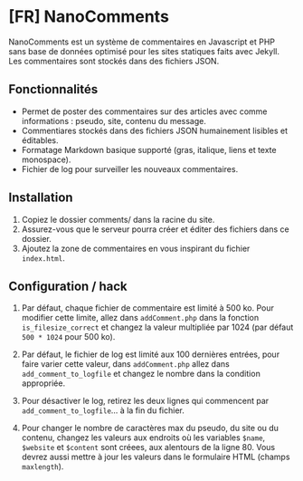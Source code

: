 # [FR] NanoComments

NanoComments est un système de commentaires en Javascript et PHP sans base de données optimisé pour les sites statiques faits avec Jekyll. Les commentaires sont stockés dans des fichiers JSON.

## Fonctionnalités

 - Permet de poster des commentaires sur des articles avec comme informations : pseudo, site, contenu du message.
 - Commentiares stockés dans des fichiers JSON humainement lisibles et éditables.
 - Formatage Markdown basique supporté (gras, italique, liens et texte monospace).
 - Fichier de log pour surveiller les nouveaux commentaires.

## Installation

 1. Copiez le dossier comments/ dans la racine du site.
 2. Assurez-vous que le serveur pourra créer et éditer des fichiers dans ce dossier.
 3. Ajoutez la zone de commentaires en vous inspirant du fichier `index.html`.

## Configuration / hack

 1. Par défaut, chaque fichier de commentaire est limité à 500 ko. Pour modifier cette limite, allez dans `addComment.php` dans la fonction `is_filesize_correct` et changez la valeur multipliée par 1024 (par défaut `500 * 1024` pour 500 ko).
 
 2. Par défaut, le fichier de log est limité aux 100 dernières entrées, pour faire varier cette valeur, dans `addComment.php` allez dans `add_comment_to_logfile` et changez le nombre  dans la condition appropriée.
 
 3. Pour désactiver le log, retirez les deux lignes qui commencent par `add_comment_to_logfile`... à la fin du fichier.
 
 4. Pour changer le nombre de caractères max du pseudo, du site ou du contenu, changez les valeurs aux endroits où les variables `$name`, `$website` et `$content` sont créees, aux alentours de la ligne 80. Vous devrez aussi mettre à jour les valeurs dans le formulaire HTML (champs `maxlength`).

